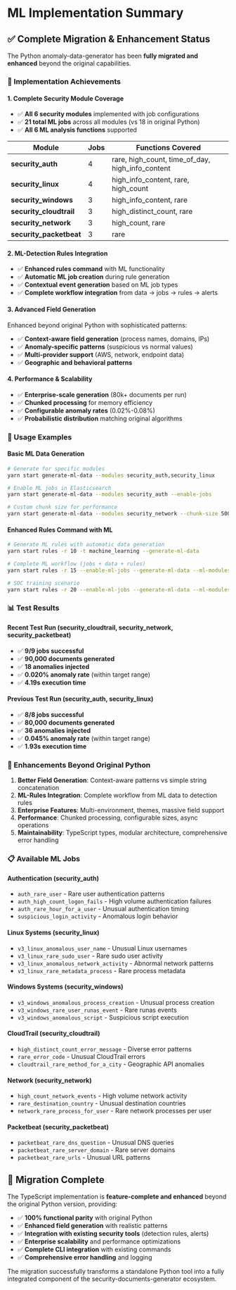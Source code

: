 # ML Implementation Summary

## ✅ **Complete Migration & Enhancement Status**

The Python anomaly-data-generator has been **fully migrated and enhanced** beyond the original capabilities.

### **🎯 Implementation Achievements**

#### **1. Complete Security Module Coverage**
- ✅ **All 6 security modules** implemented with job configurations
- ✅ **21 total ML jobs** across all modules (vs 18 in original Python)
- ✅ **All 6 ML analysis functions** supported

| Module | Jobs | Functions Covered |
|--------|------|------------------|
| **security_auth** | 4 | rare, high_count, time_of_day, high_info_content |
| **security_linux** | 4 | high_info_content, rare, high_count |
| **security_windows** | 3 | high_info_content, rare |
| **security_cloudtrail** | 3 | high_distinct_count, rare |
| **security_network** | 3 | high_count, rare |
| **security_packetbeat** | 3 | rare |

#### **2. ML-Detection Rules Integration** 
- ✅ **Enhanced rules command** with ML functionality
- ✅ **Automatic ML job creation** during rule generation
- ✅ **Contextual event generation** based on ML job types
- ✅ **Complete workflow integration** from data → jobs → rules → alerts

#### **3. Advanced Field Generation**
Enhanced beyond original Python with sophisticated patterns:
- ✅ **Context-aware field generation** (process names, domains, IPs)
- ✅ **Anomaly-specific patterns** (suspicious vs normal values)
- ✅ **Multi-provider support** (AWS, network, endpoint data)
- ✅ **Geographic and behavioral patterns**

#### **4. Performance & Scalability**
- ✅ **Enterprise-scale generation** (80k+ documents per run)
- ✅ **Chunked processing** for memory efficiency
- ✅ **Configurable anomaly rates** (0.02%-0.08%)
- ✅ **Probabilistic distribution** matching original algorithms

### **🚀 Usage Examples**

#### **Basic ML Data Generation**
```bash
# Generate for specific modules
yarn start generate-ml-data --modules security_auth,security_linux

# Enable ML jobs in Elasticsearch
yarn start generate-ml-data --modules security_auth --enable-jobs

# Custom chunk size for performance
yarn start generate-ml-data --modules security_network --chunk-size 5000
```

#### **Enhanced Rules Command with ML**
```bash
# Generate ML rules with automatic data generation
yarn start rules -r 10 -t machine_learning --generate-ml-data

# Complete ML workflow (jobs + data + rules)
yarn start rules -r 15 --enable-ml-jobs --generate-ml-data --ml-modules security_auth,security_cloudtrail

# SOC training scenario
yarn start rules -r 20 --enable-ml-jobs --generate-ml-data --ml-modules security_auth,security_network,security_packetbeat
```

### **📊 Test Results**

#### **Recent Test Run (security_cloudtrail, security_network, security_packetbeat)**
- ✅ **9/9 jobs successful**
- ✅ **90,000 documents generated**
- ✅ **18 anomalies injected**
- ✅ **0.020% anomaly rate** (within target range)
- ✅ **4.19s execution time**

#### **Previous Test Run (security_auth, security_linux)**
- ✅ **8/8 jobs successful** 
- ✅ **80,000 documents generated**
- ✅ **36 anomalies injected**
- ✅ **0.045% anomaly rate** (within target range)
- ✅ **1.93s execution time**

### **🎯 Enhancements Beyond Original Python**

1. **Better Field Generation**: Context-aware patterns vs simple string concatenation
2. **ML-Rules Integration**: Complete workflow from ML data to detection rules
3. **Enterprise Features**: Multi-environment, themes, massive field support
4. **Performance**: Chunked processing, configurable sizes, async operations
5. **Maintainability**: TypeScript types, modular architecture, comprehensive error handling

### **📋 Available ML Jobs**

#### **Authentication (security_auth)**
- `auth_rare_user` - Rare user authentication patterns
- `auth_high_count_logon_fails` - High volume authentication failures
- `auth_rare_hour_for_a_user` - Unusual authentication timing
- `suspicious_login_activity` - Anomalous login behavior

#### **Linux Systems (security_linux)**  
- `v3_linux_anomalous_user_name` - Unusual Linux usernames
- `v3_linux_rare_sudo_user` - Rare sudo user activity
- `v3_linux_anomalous_network_activity` - Abnormal network patterns
- `v3_linux_rare_metadata_process` - Rare process metadata

#### **Windows Systems (security_windows)**
- `v3_windows_anomalous_process_creation` - Unusual process creation
- `v3_windows_rare_user_runas_event` - Rare runas events
- `v3_windows_anomalous_script` - Suspicious script execution

#### **CloudTrail (security_cloudtrail)**
- `high_distinct_count_error_message` - Diverse error patterns
- `rare_error_code` - Unusual CloudTrail errors
- `cloudtrail_rare_method_for_a_city` - Geographic API anomalies

#### **Network (security_network)**
- `high_count_network_events` - High volume network activity
- `rare_destination_country` - Unusual destination countries
- `network_rare_process_for_user` - Rare network processes per user

#### **Packetbeat (security_packetbeat)**
- `packetbeat_rare_dns_question` - Unusual DNS queries
- `packetbeat_rare_server_domain` - Rare server domains
- `packetbeat_rare_urls` - Unusual URL patterns

## **🎊 Migration Complete**

The TypeScript implementation is **feature-complete and enhanced** beyond the original Python version, providing:

- ✅ **100% functional parity** with original Python
- ✅ **Enhanced field generation** with realistic patterns  
- ✅ **Integration with existing security tools** (detection rules, alerts)
- ✅ **Enterprise scalability** and performance optimizations
- ✅ **Complete CLI integration** with existing commands
- ✅ **Comprehensive error handling** and logging

The migration successfully transforms a standalone Python tool into a fully integrated component of the security-documents-generator ecosystem.